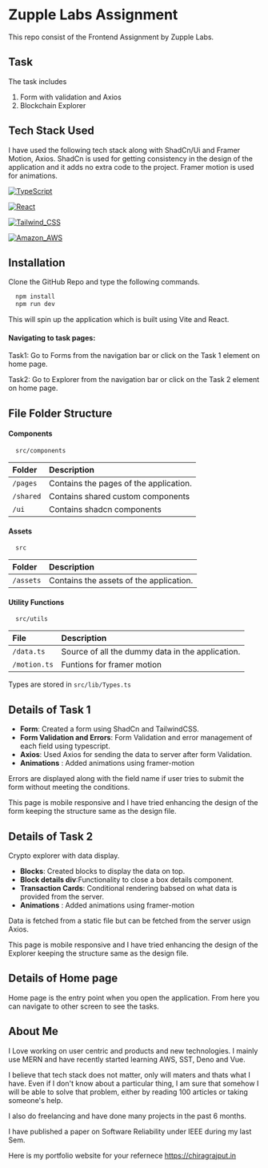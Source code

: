 
# Zupple Labs Assignment
This repo consist of the Frontend Assignment by Zupple Labs.



## Task
The task includes
1) Form with validation and Axios
2) Blockchain Explorer
## Tech Stack Used
I have used the following tech stack along with ShadCn/Ui and Framer Motion, Axios.
ShadCn is used for getting consistency in the design of the application and it adds no extra code to the project. Framer motion is used for animations.

[![TypeScript](https://img.shields.io/badge/TypeScript-007ACC?style=for-the-badge&logo=typescript&logoColor=white)](https://choosealicense.com/licenses/mit/) 

[![React](https://img.shields.io/badge/React-20232A?style=for-the-badge&logo=react&logoColor=61DAFB)](https://opensource.org/licenses/)

[![Tailwind_CSS](https://img.shields.io/badge/Tailwind_CSS-38B2AC?style=for-the-badge&logo=tailwind-css&logoColor=white)](http://www.gnu.org/licenses/agpl-3.0)

[![Amazon_AWS](https://img.shields.io/badge/Amazon_AWS-232F3E?style=for-the-badge&logo=amazon-aws&logoColor=white)](http://www.gnu.org/licenses/agpl-3.0)


## Installation

Clone the GitHub Repo and type the following commands.

```bash
  npm install 
  npm run dev
```
This will spin up the application which is built using Vite and React.
#### Navigating to task pages:
Task1: Go to Forms from the navigation bar or click on the Task 1 element on home page.

Task2: Go to Explorer from the navigation bar or click on the Task 2 element on home page.
    
## File Folder Structure

#### Components

```http
  src/components
```

| Folder |     Description |
| :-------- | :------------------------- |
| `/pages` |  Contains the pages of the application. |
| `/shared` |  Contains shared custom components|
| `/ui` |  Contains shadcn components|

#### Assets

```http
  src
```

| Folder |     Description |
| :-------- | :------------------------- |
| `/assets` |  Contains the assets of the application. |

#### Utility Functions

```http
  src/utils
```

| File |     Description |
| :-------- | :------------------------- |
| `/data.ts` |  Source of all the dummy data in the application. |
| `/motion.ts` | Funtions for framer motion |

Types are stored in ``` src/lib/Types.ts ```



## Details of Task 1

- **Form**:  Created a form using ShadCn and TailwindCSS.
- **Form Validation and Errors**: Form Validation and error management of each field using typescript. 
- **Axios**: Used Axios for sending the data to server after form Validation.
- **Animations** : Added animations using framer-motion

Errors are displayed along with the field name if user tries to submit the form without meeting the conditions.

This page is mobile responsive and I have tried enhancing the design of the form keeping the structure same as the design file.

## Details of Task 2
Crypto explorer with data display.

- **Blocks**:  Created blocks to display the data on top.
- **Block details div**:Functionality to close a box details component. 
- **Transaction Cards**: Conditional rendering babsed on what data is provided from the server.
- **Animations** : Added animations using framer-motion

Data is fetched from a static file but can be fetched from the server usign Axios.

This page is mobile responsive and I have tried enhancing the design of the Explorer keeping the structure same as the design file.

## Details of Home page
Home page is the entry point when you open the application. From here you can navigate to other screen to see the tasks.


## About Me
I Love working on user centric and products and new technologies. I mainly use MERN and have recently started learning AWS, SST, Deno and Vue.

I believe that tech stack does not matter, only will maters and thats what I have. Even if I don't know about a particular thing, I am sure that somehow I will be able to solve that problem, either by reading 100 articles or taking someone's help.

I also do freelancing and have done many projects in the past 6 months.

I have published a paper on Software Reliability under IEEE during my last Sem.

Here is my portfolio website for your refernece https://chiragrajput.in

